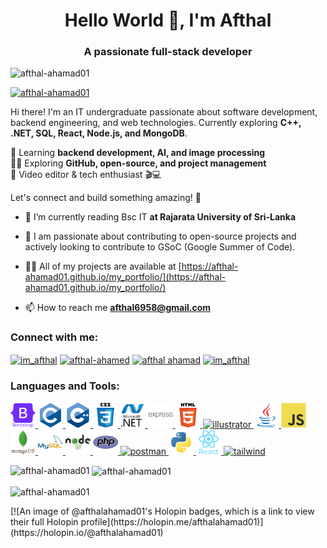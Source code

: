 <h1 align="center">Hello World 👋, I'm Afthal</h1>
<h3 align="center">A passionate full-stack developer</h3>

<p align="left"> <img src="https://komarev.com/ghpvc/?username=afthal-ahamad01&label=Profile%20views&color=0e75b6&style=flat" alt="afthal-ahamad01" /> </p>

<p align="left"> <a href="https://github.com/ryo-ma/github-profile-trophy"><img src="https://github-profile-trophy.vercel.app/?username=afthal-ahamad01" alt="afthal-ahamad01" /></a> </p>
  
Hi there! I'm an IT undergraduate passionate about software development, backend engineering, and web technologies. Currently exploring **C++, .NET, SQL, React, Node.js, and MongoDB**.  

🔹 Learning **backend development, AI, and image processing**  
🔹🌱 Exploring **GitHub, open-source, and project management**  
🔹 Video editor & tech enthusiast 🎬💻  

Let's connect and build something amazing! 🚀  

- 🔭 I’m currently reading Bsc IT **at Rajarata University of Sri-Lanka**

- 👯 I am passionate about contributing to open-source projects and actively looking to contribute to GSoC (Google Summer of Code).

- 👨‍💻 All of my projects are available at [https://afthal-ahamad01.github.io/my_portfolio/](https://afthal-ahamad01.github.io/my_portfolio/)

- 📫 How to reach me **afthal6958@gmail.com**

<h3 align="left">Connect with me:</h3>
<p align="left">
<a href="https://twitter.com/im_afthal" target="blank"><img align="center" src="https://raw.githubusercontent.com/rahuldkjain/github-profile-readme-generator/master/src/images/icons/Social/twitter.svg" alt="im_afthal" height="30" width="40" /></a>
<a href="https://linkedin.com/in/afthal-ahamed" target="blank"><img align="center" src="https://raw.githubusercontent.com/rahuldkjain/github-profile-readme-generator/master/src/images/icons/Social/linked-in-alt.svg" alt="afthal-ahamed" height="30" width="40" /></a>
<a href="https://fb.com/afthal ahamad" target="blank"><img align="center" src="https://raw.githubusercontent.com/rahuldkjain/github-profile-readme-generator/master/src/images/icons/Social/facebook.svg" alt="afthal ahamad" height="30" width="40" /></a>
<a href="https://instagram.com/im_afthal" target="blank"><img align="center" src="https://raw.githubusercontent.com/rahuldkjain/github-profile-readme-generator/master/src/images/icons/Social/instagram.svg" alt="im_afthal" height="30" width="40" /></a>
</p>

<h3 align="left">Languages and Tools:</h3>
<p align="left"> <a href="https://getbootstrap.com" target="_blank" rel="noreferrer"> <img src="https://raw.githubusercontent.com/devicons/devicon/master/icons/bootstrap/bootstrap-plain-wordmark.svg" alt="bootstrap" width="40" height="40"/> </a> <a href="https://www.cprogramming.com/" target="_blank" rel="noreferrer"> <img src="https://raw.githubusercontent.com/devicons/devicon/master/icons/c/c-original.svg" alt="c" width="40" height="40"/> </a> <a href="https://www.w3schools.com/cpp/" target="_blank" rel="noreferrer"> <img src="https://raw.githubusercontent.com/devicons/devicon/master/icons/cplusplus/cplusplus-original.svg" alt="cplusplus" width="40" height="40"/> </a> <a href="https://www.w3schools.com/css/" target="_blank" rel="noreferrer"> <img src="https://raw.githubusercontent.com/devicons/devicon/master/icons/css3/css3-original-wordmark.svg" alt="css3" width="40" height="40"/> </a> <a href="https://dotnet.microsoft.com/" target="_blank" rel="noreferrer"> <img src="https://raw.githubusercontent.com/devicons/devicon/master/icons/dot-net/dot-net-original-wordmark.svg" alt="dotnet" width="40" height="40"/> </a> <a href="https://expressjs.com" target="_blank" rel="noreferrer"> <img src="https://raw.githubusercontent.com/devicons/devicon/master/icons/express/express-original-wordmark.svg" alt="express" width="40" height="40"/> </a> <a href="https://www.w3.org/html/" target="_blank" rel="noreferrer"> <img src="https://raw.githubusercontent.com/devicons/devicon/master/icons/html5/html5-original-wordmark.svg" alt="html5" width="40" height="40"/> </a> <a href="https://www.adobe.com/in/products/illustrator.html" target="_blank" rel="noreferrer"> <img src="https://www.vectorlogo.zone/logos/adobe_illustrator/adobe_illustrator-icon.svg" alt="illustrator" width="40" height="40"/> </a> <a href="https://www.java.com" target="_blank" rel="noreferrer"> <img src="https://raw.githubusercontent.com/devicons/devicon/master/icons/java/java-original.svg" alt="java" width="40" height="40"/> </a> <a href="https://developer.mozilla.org/en-US/docs/Web/JavaScript" target="_blank" rel="noreferrer"> <img src="https://raw.githubusercontent.com/devicons/devicon/master/icons/javascript/javascript-original.svg" alt="javascript" width="40" height="40"/> </a> <a href="https://www.mongodb.com/" target="_blank" rel="noreferrer"> <img src="https://raw.githubusercontent.com/devicons/devicon/master/icons/mongodb/mongodb-original-wordmark.svg" alt="mongodb" width="40" height="40"/> </a> <a href="https://www.mysql.com/" target="_blank" rel="noreferrer"> <img src="https://raw.githubusercontent.com/devicons/devicon/master/icons/mysql/mysql-original-wordmark.svg" alt="mysql" width="40" height="40"/> </a> <a href="https://nodejs.org" target="_blank" rel="noreferrer"> <img src="https://raw.githubusercontent.com/devicons/devicon/master/icons/nodejs/nodejs-original-wordmark.svg" alt="nodejs" width="40" height="40"/> </a> <a href="https://www.php.net" target="_blank" rel="noreferrer"> <img src="https://raw.githubusercontent.com/devicons/devicon/master/icons/php/php-original.svg" alt="php" width="40" height="40"/> </a> <a href="https://postman.com" target="_blank" rel="noreferrer"> <img src="https://www.vectorlogo.zone/logos/getpostman/getpostman-icon.svg" alt="postman" width="40" height="40"/> </a> <a href="https://www.python.org" target="_blank" rel="noreferrer"> <img src="https://raw.githubusercontent.com/devicons/devicon/master/icons/python/python-original.svg" alt="python" width="40" height="40"/> </a> <a href="https://reactjs.org/" target="_blank" rel="noreferrer"> <img src="https://raw.githubusercontent.com/devicons/devicon/master/icons/react/react-original-wordmark.svg" alt="react" width="40" height="40"/> </a> <a href="https://tailwindcss.com/" target="_blank" rel="noreferrer"> <img src="https://www.vectorlogo.zone/logos/tailwindcss/tailwindcss-icon.svg" alt="tailwind" width="40" height="40"/> </a> </p>

<p><img align="left" src="https://github-readme-stats.vercel.app/api/top-langs?username=afthal-ahamad01&show_icons=true&locale=en&layout=compact" alt="afthal-ahamad01" /></p>

<p>&nbsp;<img align="center" src="https://github-readme-stats.vercel.app/api?username=afthal-ahamad01&show_icons=true&locale=en" alt="afthal-ahamad01" /></p>

<p><img align="center" src="https://github-readme-streak-stats.herokuapp.com/?user=afthal-ahamad01&" alt="afthal-ahamad01" /></p>
[![An image of @afthalahamad01's Holopin badges, which is a link to view their full Holopin profile](https://holopin.me/afthalahamad01)](https://holopin.io/@afthalahamad01)
